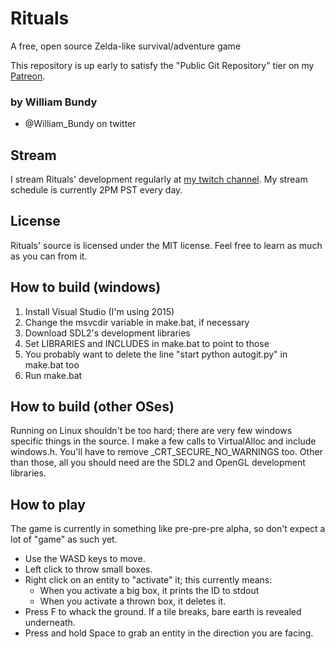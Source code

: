 # Rituals
A free, open source Zelda-like survival/adventure game

This repository is up early to satisfy the "Public Git Repository" tier on my [Patreon](http://patreon.com/williambundy).

### by William Bundy
 - @William_Bundy on twitter

## Stream
I stream Rituals' development regularly at [my twitch channel](http://twitch.tv/williambundy). My stream schedule is currently 2PM PST every day.

## License
Rituals' source is licensed under the MIT license. Feel free to learn as much as you can from it.

## How to build (windows)
 1. Install Visual Studio (I'm using 2015)
 2. Change the msvcdir variable in make.bat, if necessary
 3. Download SDL2's development libraries
 4. Set LIBRARIES and INCLUDES in make.bat to point to those
 5. You probably want to delete the line "start python autogit.py" in make.bat too
 6. Run make.bat

## How to build (other OSes)
Running on Linux shouldn't be too hard; there are very few windows specific things in the source. I make a few calls to VirtualAlloc and include windows.h. You'll have to remove _CRT_SECURE_NO_WARNINGS too. Other than those, all you should need are the SDL2 and OpenGL development libraries.

## How to play
The game is currently in something like pre-pre-pre alpha, so don't expect a lot of "game" as such yet.
 - Use the WASD keys to move.
 - Left click to throw small boxes.
 - Right click on an entity to "activate" it; this currently means:
 	- When you activate a big box, it prints the ID to stdout
 	- When you activate a thrown box, it deletes it. 
 - Press F to whack the ground. If a tile breaks, bare earth is revealed underneath.
 - Press and hold Space to grab an entity in the direction you are facing.

